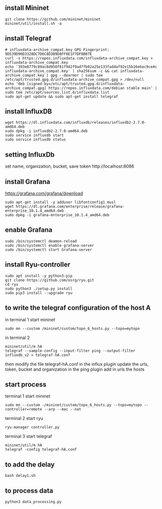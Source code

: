 ## install Mininet
```
git clone https://github.com/mininet/mininet
mininet/util/install.sh -a
```
## install Telegraf

```
# influxdata-archive_compat.key GPG Fingerprint: 9D539D90D3328DC7D6C8D3B9D8FF8E1F7DF8B07E
curl -s https://repos.influxdata.com/influxdata-archive_compat.key > influxdata-archive_compat.key
echo '393e8779c89ac8d958f81f942f9ad7fb82a25e133faddaf92e15b16e6ac9ce4c influxdata-archive_compat.key' | sha256sum -c && cat influxdata-archive_compat.key | gpg --dearmor | sudo tee /etc/apt/trusted.gpg.d/influxdata-archive_compat.gpg > /dev/null
echo 'deb [signed-by=/etc/apt/trusted.gpg.d/influxdata-archive_compat.gpg] https://repos.influxdata.com/debian stable main' | sudo tee /etc/apt/sources.list.d/influxdata.list
sudo apt-get update && sudo apt-get install telegraf
```
## install InfluxDB
```
wget https://dl.influxdata.com/influxdb/releases/influxdb2-2.7.0-amd64.deb
sudo dpkg -i influxdb2-2.7.0-amd64.deb
sudo service influxdb start
sudo service influxdb status
```

## setting InfluxDb
set name, organization, bucket, save token
http://localhost:8086

## install Grafana
https://grafana.com/grafana/download
```
sudo apt-get install -y adduser libfontconfig1 musl
wget https://dl.grafana.com/enterprise/release/grafana-enterprise_10.1.4_amd64.deb
sudo dpkg -i grafana-enterprise_10.1.4_amd64.deb
```
## enable Grafana
```
sudo /bin/systemctl deamon-reload
sudo /bin/systemctl enable grafana-server
sudo /bin/systemctl start Grafana-server
```
## install Ryu-controller
```
sudo apt install -y python3-pip  
git clone https://github.com/osrg/ryu.git 
cd ryu
sudo python3 ./setup.py install 
sudo pip3 install --upgrade ryu
```
## to write the telegraf configuration of the host A
in terminal 1 start mininet
```
sudo mn --custom /mininet/custom/topo_6_hosts.py --topo=mytopo
```
in terminal 2
```
mininet/util/m hA
telegraf --sample-config --input-filter ping --output-filter influxdb_v2 > telegraf-hA.conf
```
then modify the file telegraf-hA.conf
in the influx plugin update the urls, token, bucket and organization
in the ping plugin add in urls the hosts 


## start process
terminal 1 start mininet
```
sudo mn --custom -/mininet/custom/topo_6_hosts.py --topo=mytopo --controller=remote --arp --mac --nat
```
terminal 2 start ryu
```
ryu-manager controller.py
```
terminal 3 start telegraf
```
mininet/util/m hA
telegraf -config telegraf-hA.conf
```


## to add the delay
```
bash delay1.sh
```
## to process data
```
python3 data_processing.py
```
